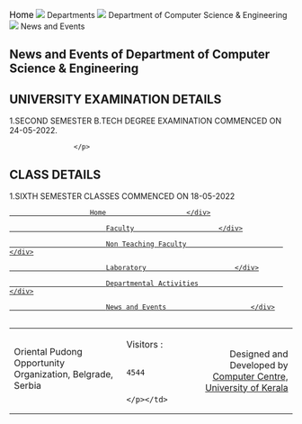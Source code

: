 <div class="deptLeftDiv">
<div class="navaigatorDiv" style="width:">
<p><a href="/" style="text-decoration:none; color:black; font-size:110%;">Home</a> <img src="images/arrow.png"/> Departments <img src="images/arrow.png"/> Department of Computer Science &amp; Engineering <img src="images/arrow.png"/> News and Events</p>
</div>
<h2>News and Events of Department of Computer Science &amp; Engineering</h2>
<h2>UNIVERSITY EXAMINATION DETAILS</h2>
<p>  1.SECOND SEMESTER B.TECH DEGREE EXAMINATION COMMENCED ON 24-05-2022. 

            		</p>
<h2>CLASS DETAILS </h2>
<p>1.SIXTH SEMESTER CLASSES COMMENCED ON 18-05-2022</p>
</div>
<div class="deptRightDiv"> <!-- for Department Menu -->
<a href="aboutDept.php?dep=2"><div class="deptRightDivMenuItem">

						Home        	        </div>
</a>
<a href="faculty.php?did=2">
<div class="deptRightDivMenuItem">						

							Faculty	                    </div>
</a>
<a href="nonTeachingFaculty.php?did=2">
<div class="deptRightDivMenuItem">						

							Non Teaching Faculty	                    </div>
</a>
<a href="laboratory.php?did=2">
<div class="deptRightDivMenuItem">						

							Laboratory	                    </div>
</a>
<a href="deptActivities.php?did=2">
<div class="deptRightDivMenuItem">						

							Departmental Activities	                    </div>
</a>
<a href="deptNewsEvents.php?did=2">
<div class="deptRightDivMenuItemSelect">						

							News and Events	                    </div>
</a>
</div>
</div>
<div class="footer-block">
<img alt="" src="images/blue-bottom-line.png"/>
<table width="100%">
<tr>
<td style="text-align:left"><p align="left" style="margin-top:8px;">Oriental Pudong Opportunity Organization, Belgrade, Serbia </p></td>
<td><p>Visitors : 
            
            4544            
            
            </p></td>
<td style="text-align:right;"><p style="text-align:right;">Designed and Developed by <a href="http://kucc.keralauniversity.ac.in/" target="_blank">Computer Centre, University of Kerala</a></p></td>
</tr>
</table>
</div> </div>
